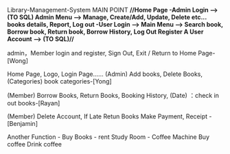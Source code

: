 Library-Management-System
MAIN POINT
**//Home Page
-Admin Login --> (TO SQL) Admin Menu --> Manage, Create/Add, Update, Delete etc... books details, Report, Log out
-User Login -->  Main Menu --> Search book, Borrow book, Return book, Borrow History, Log Out
Register A User Account --> (TO SQL)//**

admin，Member login and register, Sign Out, Exit / Return to Home Page-[Wong]

Home Page, Logo, Login Page......
(Admin) Add books, Delete Books,(Categories) book categories-[Yong]

(Member) Borrow Books, Return Books, Booking History, (Date) ：check in out books-[Rayan]

(Member) Delete Account, If Late Retun Books Make Payment, Receipt -[Benjamin]

Another Function    - Buy Books
                    - rent Study Room
                    - Coffee Machine Buy coffee Drink coffee
